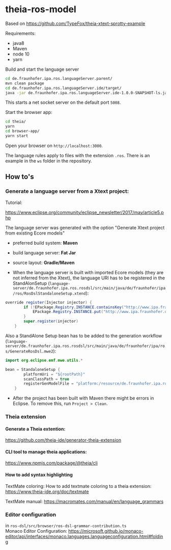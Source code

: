 # theia-ros-model

Based on https://github.com/TypeFox/theia-xtext-sprotty-example

Requirements:

- java8
- Maven
- node 10
- yarn

Build and start the language server 

```sh
cd de.fraunhofer.ipa.ros.languageServer.parent/
mvn clean package
cd de.fraunhofer.ipa.ros.languageServer.ide/target/
java -jar de.fraunhofer.ipa.ros.languageServer.ide-1.0.0-SNAPSHOT-ls.jar
```

This starts a net socket server on the default port `5008`. 

Start the browser app:

```sh
cd theia/
yarn
cd browser-app/
yarn start
```

Open your browser on `http://localhost:3000`. 

The language rules apply to files with the extension `.ros`. There is an example in the `ws` folder in the repository.

## How to's

### Generate a language server from a Xtext project:

Tutorial: 

https://www.eclipse.org/community/eclipse_newsletter/2017/may/article5.php

The language server was generated with the option "Generate Xtext project from existing Ecore models"

- preferred build system: **Maven**
- build language server: **Fat Jar**
- source layout: **Gradle/Maven**

- When the language server is built with imported Ecore models (they are not inferred from the Xtext), the language URI has to be registered in the StandAlonSetup (`language-server/de.fraunhofer.ipa.ros.rosdsl/src/main/java/de/fraunhofer/ipa/ros/RosDslStandaloneSetup.xtend`):

```java
override register(Injector injector) {
		if (!EPackage.Registry.INSTANCE.containsKey("http://www.ipa.fraunhofer.de/ros")) {
			EPackage.Registry.INSTANCE.put("http://www.ipa.fraunhofer.de/ros", RosPackage.eINSTANCE);
		}		
		super.register(injector)
	}
```

Also a StandAlone Setup bean has to be added to the generation workflow (`language-server/de.fraunhofer.ipa.ros.rosdsl/src/main/java/de/fraunhofer/ipa/ros/GenerateRosDsl.mwe2`):

```java
import org.eclipse.emf.mwe.utils.*

bean = StandaloneSetup {
        platformUri = "${rootPath}"
        scanClassPath = true
        registerGenModelFile = "platform:/resource/de.fraunhofer.ipa.ros.rosdsl/model/ros.genmodel"
    }
```

- After the project has been built with Maven there  might be errors in Eclipse. To remove this, run `Project > Clean`.
  
### Theia extension

#### Generate a Theia extention:
https://github.com/theia-ide/generator-theia-extension

#### CLI tool to manage theia applications:
https://www.npmjs.com/package/@theia/cli

#### How to add syntax highlighting

TextMate coloring:
How to add textmate coloring to a theia extension: https://www.theia-ide.org/doc/textmate  

TextMate manual: https://macromates.com/manual/en/language_grammars

### Editor configuration
in `ros-dsl/src/browser/ros-dsl-grammar-contribution.ts`  
Monaco Editor Configuration:
https://microsoft.github.io/monaco-editor/api/interfaces/monaco.languages.languageconfiguration.html#folding











